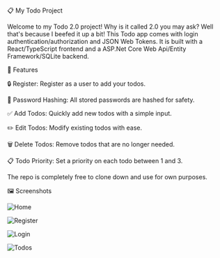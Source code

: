 📋 My Todo Project

Welcome to my Todo 2.0 project! Why is it called 2.0 you may ask? Well that's because I beefed it up a bit! This Todo app comes with login authentication/authorization
and JSON Web Tokens.
It is built with a React/TypeScript frontend and a ASP.Net Core Web Api/Entity Framework/SQLite backend.

🌟 Features

🔒 Register: Register as a user to add your todos.

🔑 Password Hashing: All stored passwords are hashed for safety.

✅ Add Todos: Quickly add new todos with a simple input.

✏️ Edit Todos: Modify existing todos with ease.

🗑️ Delete Todos: Remove todos that are no longer needed.

📋 Todo Priority: Set a priority on each todo between 1 and 3.

The repo is completely free to clone down and use for own purposes.

🖼️ Screenshots

![Home](https://github.com/MattiasL2001/Todo/assets/45106868/c0f9d699-01b9-413c-bddd-19b3c1875bed)

![Register](https://github.com/MattiasL2001/Todo-2.0/assets/45106868/f7c911be-468c-47c4-81f6-0853e14d5ba4)

![Login](https://github.com/MattiasL2001/Todo/assets/45106868/ae6411c3-0257-4ed3-bdd4-d0916d94c52c)

![Todos](https://github.com/MattiasL2001/Todo/assets/45106868/c7c684d0-413d-4997-b377-44b67dddcfd8)
